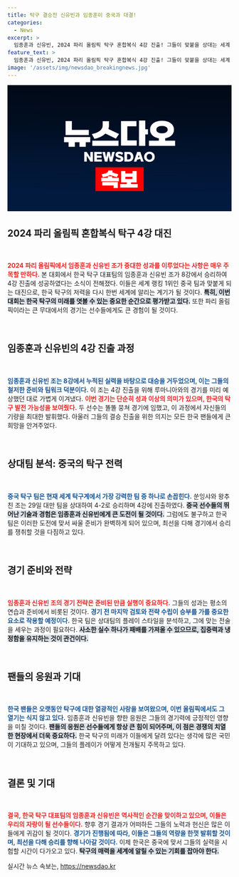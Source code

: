 ```yaml
---
title: 탁구 결승전 신유빈과 임종훈이 중국과 대결!
categories:
  - News
excerpt: >
  임종훈과 신유빈, 2024 파리 올림픽 탁구 혼합복식 4강 진출! 그들이 맞붙을 상대는 세계 랭킹 1위 중국팀. 한중전의 열기가 뜨겁게 느껴진다. 파리의 이 특별한 대결, 당신도 함께 응원해 보세요!
feature_text: >
  임종훈과 신유빈, 2024 파리 올림픽 탁구 혼합복식 4강 진출! 그들이 맞붙을 상대는 세계 랭킹 1위 중국팀. 한중전의 열기가 뜨겁게 느껴진다. 파리의 이 특별한 대결, 당신도 함께 응원해 보세요!
image: '/assets/img/newsdao_breakingnews.jpg'
---
```


<p><img src="/assets/img/newsdao_breakingnews.jpg" alt="firstkoreanews 속보" /></p>

<h2 data-ke-size="size26">2024 파리 올림픽 혼합복식 탁구 4강 대진</h2>

<p data-ke-size="size16">&nbsp;</p>

<p><b><span style="color: #ee2323;">2024 파리 올림픽에서 임종훈과 신유빈 조가 중대한 성과를 이루었다는 사항은 매우 주목할 만하다.</span></b> 본 대회에서 한국 탁구 대표팀의 임종훈과 신유빈 조가 8강에서 승리하여 4강 진출에 성공하였다는 소식이 전해졌다. 이들은 세계 랭킹 1위인 중국 팀과 맞붙게 되는 대진으로, 한국 탁구의 저력을 다시 한번 세계에 알리는 계기가 될 것이다. <b><span style="background-color: #21538527;">특히, 이번 대회는 한국 탁구의 미래를 엿볼 수 있는 중요한 순간으로 평가받고 있다.</span></b> 또한 파리 올림픽이라는 큰 무대에서의 경기는 선수들에게도 큰 경험이 될 것이다. </p>

<p data-ke-size="size16">&nbsp;</p>

<h2 data-ke-size="size26">임종훈과 신유빈의 4강 진출 과정</h2>

<p data-ke-size="size16">&nbsp;</p>

<p><b><span style="color: #1a5490;">임종훈과 신유빈 조는 8강에서 누적된 실력을 바탕으로 대승을 거두었으며, 이는 그들의 철저한 준비와 팀워크 덕분이다.</span></b> 이 조는 4강 진출을 위해 루마니아와의 경기를 미리 예상했던 대로 가볍게 이겨냈다. <b><span style="color: #ee2323;">이번 경기는 단순히 성과 이상의 의미가 있으며, 한국의 탁구 발전 가능성을 보여줬다.</span></b> 두 선수는 똘똘 뭉쳐 경기에 임했고, 이 과정에서 자신들의 기량을 최대한 발휘했다. 아울러 그들의 결승 진출을 위한 의지는 모든 한국 팬들에게 큰 희망을 안겨주었다.</p>

<p data-ke-size="size16">&nbsp;</p>

<h2 data-ke-size="size26">상대팀 분석: 중국의 탁구 전력</h2>

<p data-ke-size="size16">&nbsp;</p>

<p><b><span style="color: #1a5490;">중국 탁구 팀은 현재 세계 탁구계에서 가장 강력한 팀 중 하나로 손꼽힌다.</span></b> 쑨잉샤와 왕추친 조는 29일 대만 팀을 상대하여 4-2로 승리하며 4강에 진출하였다. <b><span style="background-color: #21538527;">중국 선수들의 뛰어난 기술과 경험은 임종훈과 신유빈에게 큰 도전이 될 것이다.</span></b> 그럼에도 불구하고 한국 팀은 이러한 도전에 맞서 싸울 준비가 완벽하게 되어 있으며, 최선을 다해 경기에서 승리를 쟁취할 것을 다짐하고 있다. </p>

<p data-ke-size="size16">&nbsp;</p>

<h2 data-ke-size="size26">경기 준비와 전략</h2>

<p data-ke-size="size16">&nbsp;</p>

<p><b><span style="color: #ee2323;">임종훈과 신유빈 조의 경기 전략은 준비된 만큼 실행이 중요하다.</span></b> 그들의 성과는 평소의 연습과 준비에서 비롯된 것이다. <b><span style="color: #1a5490;">경기 전 마지막 검토와 전략 수립이 승부를 가를 중요한 요소로 작용할 예정이다.</span></b> 한국 팀은 상대팀의 플레이 스타일을 분석하고, 그에 맞는 전술을 세우는 과정이 필요하다. <b><span style="background-color: #21538527;">사소한 실수 하나가 패배를 가져올 수 있으므로, 집중력과 냉정함을 유지하는 것이 관건이다.</span></b> </p>

<p data-ke-size="size16">&nbsp;</p>

<h2 data-ke-size="size26">팬들의 응원과 기대</h2>

<p data-ke-size="size16">&nbsp;</p>

<p><b><span style="color: #1a5490;">한국 팬들은 오랫동안 탁구에 대한 열광적인 사랑을 보여왔으며, 이번 올림픽에서도 그 열기는 식지 않고 있다.</span></b> 임종훈과 신유빈을 향한 응원은 그들의 경기력에 긍정적인 영향을 미칠 것이다. <b><span style="background-color: #21538527;">팬들의 응원은 선수들에게 항상 큰 힘이 되어주며, 이 점은 경쟁의 치열한 현장에서 더욱 중요하다.</span></b> 한국 탁구의 미래가 이들에게 달려 있다는 생각에 많은 국민이 기대하고 있으며, 그들의 플레이가 어떻게 전개될지 주목하고 있다.</p>

<p data-ke-size="size16">&nbsp;</p>

<h2 data-ke-size="size26">결론 및 기대</h2>

<p data-ke-size="size16">&nbsp;</p>

<p><b><span style="color: #ee2323;">결국, 한국 탁구 대표팀의 임종훈과 신유빈은 역사적인 순간을 맞이하고 있으며, 이들은 우리의 자랑이 될 선수들이다.</span></b> 향후 경기 결과가 어떠하든 그들의 노력과 헌신은 많은 이들에게 귀감이 될 것이다. <b><span style="color: #1a5490;">경기가 진행됨에 따라, 이들은 그들의 역량을 한껏 발휘할 것이며, 최선을 다해 승리를 향해 나아갈 것이다.</span></b> 이제 한국은 중국에 맞서 그들의 실력을 시험할 시간이 다가오고 있다. <b><span style="background-color: #21538527;">탁구의 매력을 세계에 알릴 수 있는 기회를 잡아야 한다.</span></b> </p>
실시간 뉴스 속보는, <a href="https://newsdao.kr" rel="dofollow">https://newsdao.kr</a>


